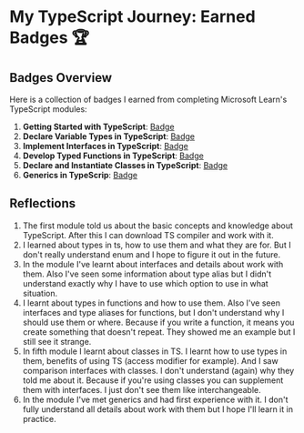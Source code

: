 # My TypeScript Journey: Earned Badges 🏆

## Badges Overview

Here is a collection of badges I earned from completing Microsoft Learn's TypeScript modules:

1. **Getting Started with TypeScript**: [Badge](https://learn.microsoft.com/api/achievements/share/en-us/ivan-rom/EJ7HRNXP?sharingId=574F876E4ED933BF)
2. **Declare Variable Types in TypeScript**: [Badge](https://learn.microsoft.com/api/achievements/share/en-us/ivan-rom/CWTQUNV9?sharingId=574F876E4ED933BF)
3. **Implement Interfaces in TypeScript**: [Badge](https://learn.microsoft.com/api/achievements/share/en-us/ivan-rom/HYGKZUQ8?sharingId=574F876E4ED933BF)
4. **Develop Typed Functions in TypeScript**: [Badge](https://learn.microsoft.com/api/achievements/share/en-us/ivan-rom/UFLBG5Q3?sharingId=574F876E4ED933BF)
5. **Declare and Instantiate Classes in TypeScript**: [Badge](https://learn.microsoft.com/api/achievements/share/en-us/ivan-rom/J6PM95WT?sharingId=574F876E4ED933BF)
6. **Generics in TypeScrip**: [Badge](https://learn.microsoft.com/api/achievements/share/en-us/ivan-rom/EJZRUNDP?sharingId=574F876E4ED933BF)

## Reflections

1. The first module told us about the basic concepts and knowledge about TypeScript. After this I can download TS compiler and work with it.
2. I learned about types in ts, how to use them and what they are for. But I don't really understand enum and I hope to figure it out in the future.
3. In the module I've learnt about interfaces and details about work with them. Also I've seen some information about type alias but I didn't understand exactly why I have to use which option to use in what situation.
4. I learnt about types in functions and how to use them. Also I've seen interfaces and type aliases for functions, but I don't understand why I should use them or where. Because if you write a function, it means you create something that doesn't repeat. They showed me an example but I still see it strange.
5. In fifth module I learnt about classes in TS. I learnt how to use types in them, benefits of using TS (access modifier for example). And I saw comparison interfaces with classes. I don't understand (again) why they told me about it. Because if you're using classes you can supplement them with interfaces. I just don't see them like interchangeable.
6. In the module I've met generics and had first experience with it. I don't fully understand all details about work with them but I hope I'll learn it in practice.
